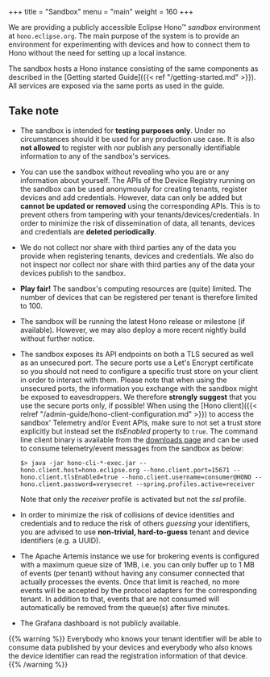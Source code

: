 +++
title = "Sandbox"
menu = "main"
weight = 160
+++

We are providing a publicly accessible Eclipse Hono&trade; *sandbox* environment at `hono.eclipse.org`.
The main purpose of the system is to provide an environment for experimenting with devices and how to connect them to Hono without the need for setting up a local instance.

The sandbox hosts a Hono instance consisting of the same components as described in the [Getting started Guide]({{< ref "/getting-started.md" >}}).
All services are exposed via the same ports as used in the guide.

## Take note

* The sandbox is intended for **testing purposes only**. Under no circumstances should it be used for any production use case. It is also **not allowed** to register with nor publish any personally identifiable information to any of the sandbox's services.
* You can use the sandbox without revealing who you are or any information about yourself. The APIs of the Device Registry running on the sandbox can be used anonymously for creating tenants, register devices and add credentials. However, data can only be added but **cannot be updated or removed** using the corresponding APIs. This is to prevent others from tampering with your tenants/devices/credentials. In order to minimize the risk of dissemination of data, all tenants, devices and credentials are **deleted periodically**.
* We do not collect nor share with third parties any of the data you provide when registering tenants, devices and credentials. We also do not inspect nor collect nor share with third parties any of the data your devices publish to the sandbox.
* **Play fair!** The sandbox's computing resources are (quite) limited. The number of devices that can be registered per tenant is therefore limited to 100.
* The sandbox will be running the latest Hono release or milestone (if available). However, we may also deploy a more recent nightly build without further notice.
* The sandbox exposes its API endpoints on both a TLS secured as well as an unsecured port. The secure ports use a Let's Encrypt certificate so you should not need to configure a specific trust store on your client in order to interact with them. Please note that when using the unsecured ports, the information you exchange with the sandbox might be exposed to eavesdroppers. We therefore **strongly suggest** that you use the secure ports only, if possible!
  When using the [Hono client]({{< relref "/admin-guide/hono-client-configuration.md" >}}) to access the sandbox' Telemetry and/or Event APIs, make sure to not set a trust store explicitly but instead set the *tlsEnabled* property to `true`. The command line client binary is available from the [downloads page](https://www.eclipse.org/hono/download/#binaries) and can be used to consume telemetry/event messages from the sandbox as below:

    ```
    $> java -jar hono-cli-*-exec.jar --hono.client.host=hono.eclipse.org --hono.client.port=15671 --hono.client.tlsEnabled=true --hono.client.username=consumer@HONO --hono.client.password=verysecret --spring.profiles.active=receiver
    ```
  Note that  only the *receiver* profile is activated but not the *ssl* profile.
* In order to minimize the risk of collisions of device identities and credentials and to reduce the risk of others *guessing* your identifiers, you are advised to use **non-trivial, hard-to-guess** tenant and device identifiers (e.g. a UUID).
* The Apache Artemis instance we use for brokering events is configured with a maximum queue size of 1MB, i.e. you can only buffer up to 1 MB of events (per tenant) without having any consumer connected that actually processes the events. Once that limit is reached, no more events will be accepted by the protocol adapters for the corresponding tenant. In addition to that, events that are not consumed will automatically be removed from the queue(s) after five minutes.
* The Grafana dashboard is not publicly available.

{{% warning %}}
Everybody who knows your tenant identifier will be able to consume data published by your devices and everybody who also knows the device identifier can read the registration information of that device.
{{% /warning %}}
